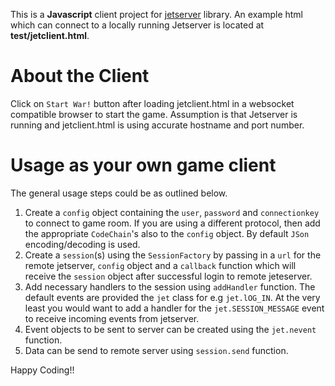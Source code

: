 This is a **Javascript** client project for [jetserver](https://github.com/menacher/java-game-server/tree/master/jetserver) library. An example html which can connect to a locally running Jetserver is located at **test/jetclient.html**.

About the Client
================
Click on `Start War!` button after loading jetclient.html in a websocket compatible browser to start the game. Assumption is that Jetserver is running and jetclient.html is using accurate hostname and port number.

Usage as your own game client
=============================
The general usage steps could be as outlined below.    
1.  Create a `config` object containing the `user`, `password` and `connectionkey` to connect to game room. If you are using a different protocol, then add the appropriate `CodeChain`'s also to the `config` object. By default `JSon` encoding/decoding is used.     
2.  Create a `session`(s) using the `SessionFactory` by passing in a `url` for the remote jetserver, `config` object and a `callback` function which will receive the `session` object after successful login to remote jeteserver.    
3.  Add necessary handlers to the session using `addHandler` function. The default events are provided the `jet` class for e.g `jet.lOG_IN`. At the very least you would want to add a handler for the `jet.SESSION_MESSAGE` event to receive incoming events from jetserver.    
4.  Event objects to be sent to server can be created using the `jet.nevent` function.    
5.  Data can be send to remote server using `session.send` function.    
    
Happy Coding!!
        